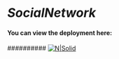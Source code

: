 # _SocialNetwork_
#### You can view the deployment here: 
########## [![N|Solid](https://www.pngkey.com/png/full/110-1108877_start-button-start-button-png.png)](https://kovalenkoko.github.io/SocialNetwork/#/)

